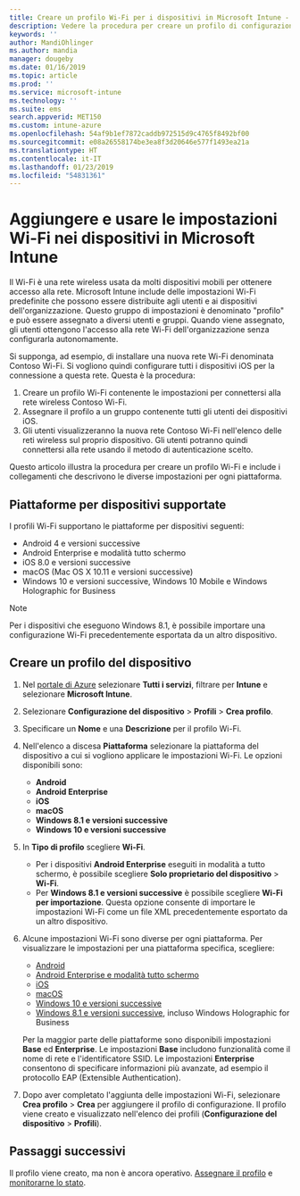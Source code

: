 ```yaml
---
title: Creare un profilo Wi-Fi per i dispositivi in Microsoft Intune - Azure | Microsoft Docs
description: Vedere la procedura per creare un profilo di configurazione Wi-Fi per i dispositivi in Microsoft Intune. Creare profili per dispositivi Android, Android Enterprise, Android in modalità tutto schermo, iOS, macOS, Windows 10 e versioni successive e Windows Holographic for Business. Usare questi profili per creare una connessione Wi-Fi per usare i certificati, scegliere un tipo EAP, selezionare un metodo di autenticazione, abilitare un proxy e altro ancora.
keywords: ''
author: MandiOhlinger
ms.author: mandia
manager: dougeby
ms.date: 01/16/2019
ms.topic: article
ms.prod: ''
ms.service: microsoft-intune
ms.technology: ''
ms.suite: ems
search.appverid: MET150
ms.custom: intune-azure
ms.openlocfilehash: 54af9b1ef7872caddb972515d9c4765f8492bf00
ms.sourcegitcommit: e08a26558174be3ea8f3d20646e577f1493ea21a
ms.translationtype: HT
ms.contentlocale: it-IT
ms.lasthandoff: 01/23/2019
ms.locfileid: "54831361"
---
```

# <a name="add-and-use-wi-fi-settings-on-your-devices-in-microsoft-intune"></a>Aggiungere e usare le impostazioni Wi-Fi nei dispositivi in Microsoft Intune

Il Wi-Fi è una rete wireless usata da molti dispositivi mobili per ottenere accesso alla rete. Microsoft Intune include delle impostazioni Wi-Fi predefinite che possono essere distribuite agli utenti e ai dispositivi dell'organizzazione. Questo gruppo di impostazioni è denominato "profilo" e può essere assegnato a diversi utenti e gruppi. Quando viene assegnato, gli utenti ottengono l'accesso alla rete Wi-Fi dell'organizzazione senza configurarla autonomamente.

Si supponga, ad esempio, di installare una nuova rete Wi-Fi denominata Contoso Wi-Fi. Si vogliono quindi configurare tutti i dispositivi iOS per la connessione a questa rete. Questa è la procedura:

1. Creare un profilo Wi-Fi contenente le impostazioni per connettersi alla rete wireless Contoso Wi-Fi.
2. Assegnare il profilo a un gruppo contenente tutti gli utenti dei dispositivi iOS.
3. Gli utenti visualizzeranno la nuova rete Contoso Wi-Fi nell'elenco delle reti wireless sul proprio dispositivo. Gli utenti potranno quindi connettersi alla rete usando il metodo di autenticazione scelto.

Questo articolo illustra la procedura per creare un profilo Wi-Fi e include i collegamenti che descrivono le diverse impostazioni per ogni piattaforma.

## <a name="supported-device-platforms"></a>Piattaforme per dispositivi supportate

I profili Wi-Fi supportano le piattaforme per dispositivi seguenti:

- Android 4 e versioni successive
- Android Enterprise e modalità tutto schermo
- iOS 8.0 e versioni successive
- macOS (Mac OS X 10.11 e versioni successive)
- Windows 10 e versioni successive, Windows 10 Mobile e Windows Holographic for Business

> [!NOTE]
> Per i dispositivi che eseguono Windows 8.1, è possibile importare una configurazione Wi-Fi precedentemente esportata da un altro dispositivo.

## <a name="create-a-device-profile"></a>Creare un profilo del dispositivo

1. Nel [portale di Azure](https://portal.azure.com) selezionare **Tutti i servizi**, filtrare per **Intune** e selezionare **Microsoft Intune**. 
2. Selezionare **Configurazione del dispositivo** > **Profili** > **Crea profilo**.
3. Specificare un **Nome** e una **Descrizione** per il profilo Wi-Fi.
4. Nell'elenco a discesa **Piattaforma** selezionare la piattaforma del dispositivo a cui si vogliono applicare le impostazioni Wi-Fi. Le opzioni disponibili sono:

    - **Android**
    - **Android Enterprise**
    - **iOS**
    - **macOS**
    - **Windows 8.1 e versioni successive**
    - **Windows 10 e versioni successive**

5. In **Tipo di profilo** scegliere **Wi-Fi**.

    - Per i dispositivi **Android Enterprise** eseguiti in modalità a tutto schermo, è possibile scegliere **Solo proprietario del dispositivo** > **Wi-Fi**.
    - Per **Windows 8.1 e versioni successive** è possibile scegliere **Wi-Fi per importazione**. Questa opzione consente di importare le impostazioni Wi-Fi come un file XML precedentemente esportato da un altro dispositivo.

6. Alcune impostazioni Wi-Fi sono diverse per ogni piattaforma. Per visualizzare le impostazioni per una piattaforma specifica, scegliere:

    - [Android](wi-fi-settings-android.md)
    - [Android Enterprise e modalità tutto schermo](wi-fi-settings-android-enterprise.md)
    - [iOS](wi-fi-settings-ios.md)
    - [macOS](wi-fi-settings-macos.md)
    - [Windows 10 e versioni successive](wi-fi-settings-windows.md)
    - [Windows 8.1 e versioni successive](wi-fi-settings-import-windows-8-1.md), incluso Windows Holographic for Business

    Per la maggior parte delle piattaforme sono disponibili impostazioni **Base** ed **Enterprise**. Le impostazioni **Base** includono funzionalità come il nome di rete e l'identificatore SSID. Le impostazioni **Enterprise** consentono di specificare informazioni più avanzate, ad esempio il protocollo EAP (Extensible Authentication).

7. Dopo aver completato l'aggiunta delle impostazioni Wi-Fi, selezionare **Crea profilo** > **Crea** per aggiungere il profilo di configurazione. Il profilo viene creato e visualizzato nell'elenco dei profili (**Configurazione del dispositivo** > **Profili**).

## <a name="next-steps"></a>Passaggi successivi

Il profilo viene creato, ma non è ancora operativo. [Assegnare il profilo](device-profile-assign.md) e [monitorarne lo stato](device-profile-monitor.md).
